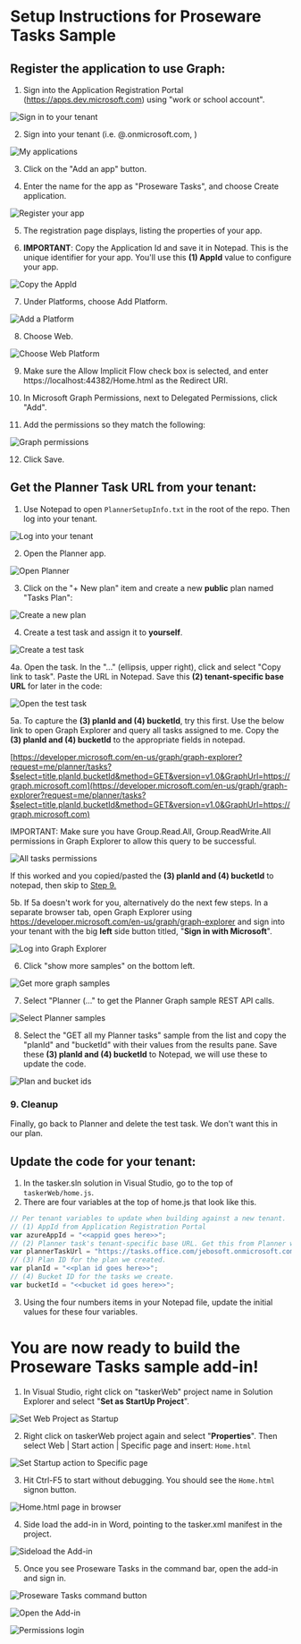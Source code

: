 
# Setup Instructions for Proseware Tasks Sample

## Register the application to use Graph:

1. Sign into the Application Registration Portal  (https://apps.dev.microsoft.com) using "work or school account".

![Sign in to your tenant](images/signintoyourtenant.png)

2. Sign into your tenant (i.e. <user>@<tenant>.onmicrosoft.com, <password>)

![My applications](images/myapplications.png)

3. Click on the "Add an app" button.

4. Enter the name for the app as "Proseware Tasks", and choose Create application.

![Register your app](images/registeryourapp.png)

5. The registration page displays, listing the properties of your app.

6. **IMPORTANT**: Copy the Application Id and save it in Notepad. This is the unique identifier for your app. You'll use this **(1) AppId** value to configure your app.
	
![Copy the AppId](images/copytheappid.png)

7. Under Platforms, choose Add Platform.
	
![Add a Platform](images/addaplatform.png)

8. Choose Web.
	
![Choose Web Platform](images/choosewebplatform.png)

9. Make sure the Allow Implicit Flow check box is selected, and enter https://localhost:44382/Home.html as the Redirect URI.

10. In Microsoft Graph Permissions, next to Delegated Permissions, click "Add".
	
11. Add the permissions so they match the following: 
 
![Graph permissions](images/finalgraphpermissions.png)
	
12. Click Save.

## Get the Planner Task URL from your tenant:

1. Use Notepad to open `PlannerSetupInfo.txt` in the root of the repo. Then log into your tenant.

![Log into your tenant](images/tenantlogin.png)

2. Open the Planner app.

![Open Planner](images/openplanner.png)

3. Click on the "+ New plan" item and create a new **public** plan named "Tasks Plan":

![Create a new plan](images/createnewplan.png)

4. Create a test task and assign it to **yourself**. 

![Create a test task](images/createtaskassign.jpg)

4a. Open the task. In the "..." (ellipsis, upper right), click and select "Copy link to task". Paste the URL in Notepad. Save this **(2) tenant-specific base URL** for later in the code:

![Open the test task](images/linktotask.png)

5a. To capture the **(3) planId and (4) bucketId**, try this first. Use the below link to open Graph Explorer and query all tasks assigned to me. Copy the  **(3) planId and (4) bucketId** to the appropriate fields in notepad. 

[https://developer.microsoft.com/en-us/graph/graph-explorer?request=me/planner/tasks?$select=title,planId,bucketId&method=GET&version=v1.0&GraphUrl=https://graph.microsoft.com](https://developer.microsoft.com/en-us/graph/graph-explorer?request=me/planner/tasks?$select=title,planId,bucketId&method=GET&version=v1.0&GraphUrl=https://graph.microsoft.com)

IMPORTANT: Make sure you have Group.Read.All, Group.ReadWrite.All permissions in Graph Explorer to allow this query to be successful.

![All tasks permissions](images/alltasksperms.png)
 
If this worked and you copied/pasted the **(3) planId and (4) bucketId** to notepad, then skip to [Step 9.](#9-cleanup)

5b. If 5a doesn't work for you, alternatively do the next few steps. In a separate browser tab, open Graph Explorer using https://developer.microsoft.com/en-us/graph/graph-explorer and sign into your tenant with the big **left** side button titled, "**Sign in with Microsoft**".

![Log into Graph Explorer](images/logintographexplorer.png)

6. Click "show more samples" on the bottom left.

![Get more graph samples](images/showmoresamples.png)

7. Select "Planner (..." to get the Planner Graph sample REST API calls.

![Select Planner samples](images/selectplannersamples.png)

8. Select the "GET all my Planner tasks" sample from the list and copy the "planId" and "bucketId" with their values from the results pane. Save these **(3) planId and (4) bucketId** to Notepad, we will use these to update the code.

![Plan and bucket ids](images/bucketandplanids.png)

### 9. Cleanup
Finally, go back to Planner and delete the test task. We don't want this in our plan.

## Update the code for your tenant:

1. In the tasker.sln solution in Visual Studio, go to the top of `taskerWeb/home.js`.
2. There are four variables at the top of home.js that look like this.

```js
// Per tenant variables to update when building against a new tenant.
// (1) AppId from Application Registration Portal
var azureAppId = "<<appid goes here>>";
// (2) Planner task's tenant-specific base URL. Get this from Planner with an open task.
var plannerTaskUrl = "https://tasks.office.com/jebosoft.onmicrosoft.com/en-US/Home/Task/";
// (3) Plan ID for the plan we created.
var planId = "<<plan id goes here>>";
// (4) Bucket ID for the tasks we create.
var bucketId = "<<bucket id goes here>>";

``` 

3. Using the four numbers items in your Notepad file, update the initial values for these four variables.

# You are now ready to build the Proseware Tasks sample add-in!

1. In Visual Studio, right click on "taskerWeb" project name in Solution Explorer and select "**Set as StartUp Project**".

![Set Web Project as Startup](images/setasstartupproject.png)

2. Right click on taskerWeb project again and select "**Properties**". Then select Web | Start action | Specific page and insert: `Home.html`

![Set Startup action to Specific page](images/specificpage.png)

3. Hit Ctrl-F5 to start without debugging. You should see the `Home.html` signon button.

![Home.html page in browser](images/ctrlf5home.png)

4. Side load the add-in in Word, pointing to the tasker.xml manifest in the project.

![Sideload the Add-in](images/sideload.png)

5. Once you see Proseware Tasks in the command bar, open the add-in and sign in.

![Proseware Tasks command button](images/prosewaretasks.png)

![Open the Add-in](images/openaddin.png)

![Permissions login](images/permissionslogin.png)
